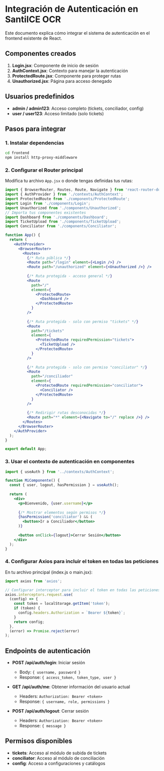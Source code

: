 # Integración de Autenticación en SantiICE OCR

Este documento explica cómo integrar el sistema de autenticación en el frontend existente de React.

## Componentes creados

1. **Login.jsx**: Componente de inicio de sesión
2. **AuthContext.jsx**: Contexto para manejar la autenticación
3. **ProtectedRoute.jsx**: Componente para proteger rutas
4. **Unauthorized.jsx**: Página para acceso denegado

## Usuarios predefinidos

- **admin / admin123**: Acceso completo (tickets, conciliador, config)
- **user / user123**: Acceso limitado (solo tickets)

## Pasos para integrar

### 1. Instalar dependencias

```bash
cd frontend
npm install http-proxy-middleware
```

### 2. Configurar el Router principal

Modifica tu archivo `App.jsx` o donde tengas definidas tus rutas:

```jsx
import { BrowserRouter, Routes, Route, Navigate } from 'react-router-dom';
import { AuthProvider } from './contexts/AuthContext';
import ProtectedRoute from './components/ProtectedRoute';
import Login from './components/Login';
import Unauthorized from './components/Unauthorized';
// Importa tus componentes existentes
import Dashboard from './components/Dashboard';
import TicketUpload from './components/TicketUpload';
import Conciliator from './components/Conciliator';

function App() {
  return (
    <AuthProvider>
      <BrowserRouter>
        <Routes>
          {/* Ruta pública */}
          <Route path="/login" element={<Login />} />
          <Route path="/unauthorized" element={<Unauthorized />} />
          
          {/* Ruta protegida - acceso general */}
          <Route 
            path="/" 
            element={
              <ProtectedRoute>
                <Dashboard />
              </ProtectedRoute>
            } 
          />
          
          {/* Ruta protegida - solo con permiso "tickets" */}
          <Route 
            path="/tickets" 
            element={
              <ProtectedRoute requiredPermission="tickets">
                <TicketUpload />
              </ProtectedRoute>
            } 
          />
          
          {/* Ruta protegida - solo con permiso "conciliator" */}
          <Route 
            path="/conciliador" 
            element={
              <ProtectedRoute requiredPermission="conciliator">
                <Conciliator />
              </ProtectedRoute>
            } 
          />
          
          {/* Redirigir rutas desconocidas */}
          <Route path="*" element={<Navigate to="/" replace />} />
        </Routes>
      </BrowserRouter>
    </AuthProvider>
  );
}

export default App;
```

### 3. Usar el contexto de autenticación en componentes

```jsx
import { useAuth } from '../contexts/AuthContext';

function MiComponente() {
  const { user, logout, hasPermission } = useAuth();
  
  return (
    <div>
      <p>Bienvenido, {user.username}</p>
      
      {/* Mostrar elementos según permisos */}
      {hasPermission('conciliator') && (
        <button>Ir a Conciliador</button>
      )}
      
      <button onClick={logout}>Cerrar Sesión</button>
    </div>
  );
}
```

### 4. Configurar Axios para incluir el token en todas las peticiones

En tu archivo principal (index.js o main.jsx):

```jsx
import axios from 'axios';

// Configurar interceptor para incluir el token en todas las peticiones
axios.interceptors.request.use(
  (config) => {
    const token = localStorage.getItem('token');
    if (token) {
      config.headers.Authorization = `Bearer ${token}`;
    }
    return config;
  },
  (error) => Promise.reject(error)
);
```

## Endpoints de autenticación

- **POST /api/auth/login**: Iniciar sesión
  - Body: `{ username, password }`
  - Response: `{ access_token, token_type, user }`

- **GET /api/auth/me**: Obtener información del usuario actual
  - Headers: `Authorization: Bearer <token>`
  - Response: `{ username, role, permissions }`

- **POST /api/auth/logout**: Cerrar sesión
  - Headers: `Authorization: Bearer <token>`
  - Response: `{ message }`

## Permisos disponibles

- **tickets**: Acceso al módulo de subida de tickets
- **conciliator**: Acceso al módulo de conciliación
- **config**: Acceso a configuraciones y catálogos